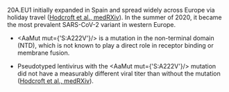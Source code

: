 
20A.EU1 initially expanded in Spain and spread widely across Europe via holiday travel ([Hodcroft et al., medRXiv](https://www.medrxiv.org/content/10.1101/2020.10.25.20219063v2)). In the summer of 2020, it became the most prevalent SARS-CoV-2 variant in western Europe.

- <AaMut mut={'S:A222V'}/> is a mutation in the non-terminal domain (NTD), which is not known to play a direct role in receptor binding or membrane fusion.

- Pseudotyped lentivirus with the <AaMut mut={'S:A222V'}/> mutation did not have a measurably different viral titer than without the mutation ([Hodcroft et al., medRXiv](https://www.medrxiv.org/content/10.1101/2020.10.25.20219063v2)).

<br/>